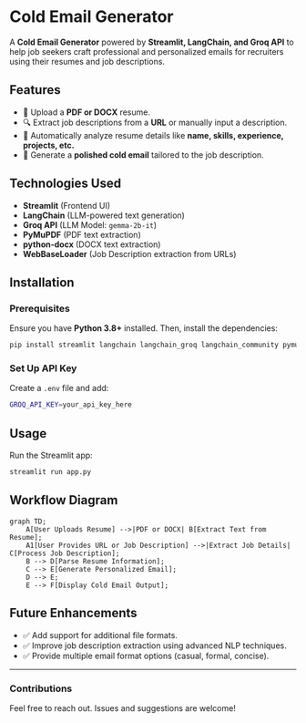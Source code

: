 # Cold Email Generator

A **Cold Email Generator** powered by **Streamlit, LangChain, and Groq API** to help job seekers craft professional and personalized emails for recruiters using their resumes and job descriptions.

## Features
- 📄 Upload a **PDF or DOCX** resume.
- 🔍 Extract job descriptions from a **URL** or manually input a description.
- 📝 Automatically analyze resume details like **name, skills, experience, projects, etc.**
- 🤖 Generate a **polished cold email** tailored to the job description.

## Technologies Used
- **Streamlit** (Frontend UI)
- **LangChain** (LLM-powered text generation)
- **Groq API** (LLM Model: `gemma-2b-it`)
- **PyMuPDF** (PDF text extraction)
- **python-docx** (DOCX text extraction)
- **WebBaseLoader** (Job Description extraction from URLs)

## Installation
### Prerequisites
Ensure you have **Python 3.8+** installed. Then, install the dependencies:

```sh
pip install streamlit langchain langchain_groq langchain_community pymupdf python-docx
```

### Set Up API Key
Create a `.env` file and add:

```sh
GROQ_API_KEY=your_api_key_here
```

## Usage
Run the Streamlit app:

```sh
streamlit run app.py
```

## Workflow Diagram
```mermaid
graph TD;
    A[User Uploads Resume] -->|PDF or DOCX| B[Extract Text from Resume];
    A1[User Provides URL or Job Description] -->|Extract Job Details| C[Process Job Description];
    B --> D[Parse Resume Information];
    C --> E[Generate Personalized Email];
    D --> E;
    E --> F[Display Cold Email Output];
```

## Future Enhancements
- ✅ Add support for additional file formats.
- ✅ Improve job description extraction using advanced NLP techniques.
- ✅ Provide multiple email format options (casual, formal, concise).

---

### Contributions
Feel free to reach out. Issues and suggestions are welcome!

